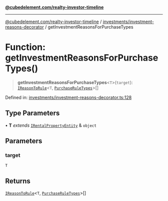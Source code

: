 [**@cubedelement.com/realty-investor-timeline**](../../../index.md)

---

[@cubedelement.com/realty-investor-timeline](../../../modules.md) / [investments/investment-reasons-decorator](../index.md) / getInvestmentReasonsForPurchaseTypes

# Function: getInvestmentReasonsForPurchaseTypes()

> **getInvestmentReasonsForPurchaseTypes**\<`T`\>(`target`): [`IReasonToRule`](../../reason-to-rule/interfaces/IReasonToRule.md)\<`T`, [`PurchaseRuleTypes`](../../../rules/purchase-rule-types/enumerations/PurchaseRuleTypes.md)\>[]

Defined in: [investments/investment-reasons-decorator.ts:128](https://github.com/kvernon/realty-investor-timeline/blob/d14161e46dc540b751017ae4b2cfca53cbab658c/src/investments/investment-reasons-decorator.ts#L128)

## Type Parameters

• **T** _extends_ [`IRentalPropertyEntity`](../../../properties/i-rental-property-entity/interfaces/IRentalPropertyEntity.md) & `object`

## Parameters

### target

`T`

## Returns

[`IReasonToRule`](../../reason-to-rule/interfaces/IReasonToRule.md)\<`T`, [`PurchaseRuleTypes`](../../../rules/purchase-rule-types/enumerations/PurchaseRuleTypes.md)\>[]
